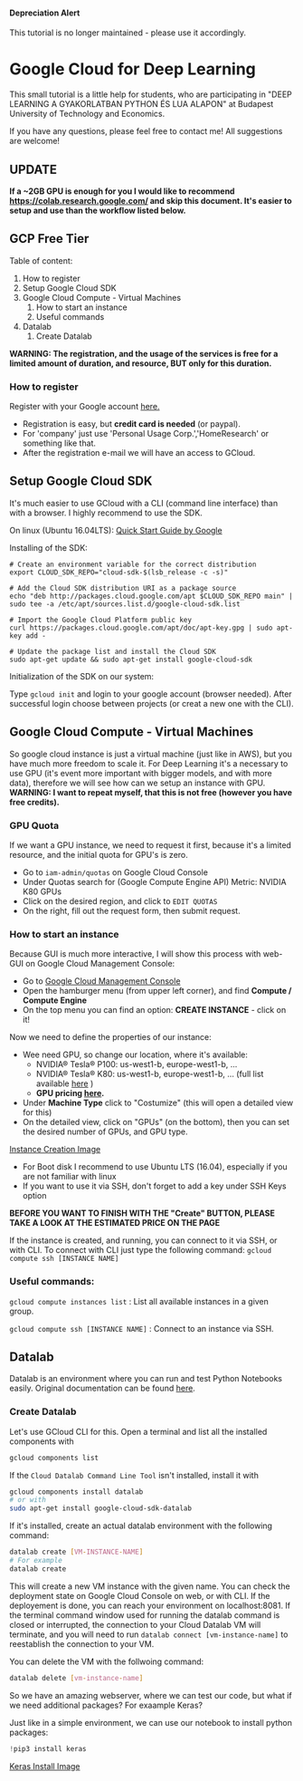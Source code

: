 #### Depreciation Alert
This tutorial is no longer maintained - please use it accordingly.

# Google Cloud for Deep Learning
This small tutorial is a little help for students, who are participating in "DEEP LEARNING A GYAKORLATBAN PYTHON ÉS LUA ALAPON" at Budapest University of Technology and Economics.

If you have any questions, please feel free to contact me! All suggestions are welcome!

## UPDATE
**If a ~2GB GPU is enough for you I would like to recommend https://colab.research.google.com/ and skip this document.
It's easier to setup and use than the workflow listed below.**

## GCP Free Tier
Table of content:
1. How to register
2. Setup Google Cloud SDK
3. Google Cloud Compute - Virtual Machines
    1. How to start an instance
    2. Useful commands 
4. Datalab
    1. Create Datalab

**WARNING: The registration, and the usage of the services is free for a limited amount of duration, and resource, BUT only for this duration.** 
### How to register
Register with your Google account [here.](https://cloud.google.com/free/)
- Registration is easy, but **credit card is needed** (or paypal).
- For 'company' just use 'Personal Usage Corp.','HomeResearch' or something like that.
- After the registration e-mail we will have an access to GCloud.





## Setup Google Cloud SDK
It's much easier to use GCloud with a CLI (command line interface) than with a browser. I highly recommend to use the SDK.


On linux (Ubuntu 16.04LTS):
[Quick Start Guide by Google](https://cloud.google.com/sdk/docs/quickstart-debian-ubuntu)

Installing of the SDK:
```
# Create an environment variable for the correct distribution
export CLOUD_SDK_REPO="cloud-sdk-$(lsb_release -c -s)"

# Add the Cloud SDK distribution URI as a package source
echo "deb http://packages.cloud.google.com/apt $CLOUD_SDK_REPO main" | sudo tee -a /etc/apt/sources.list.d/google-cloud-sdk.list

# Import the Google Cloud Platform public key
curl https://packages.cloud.google.com/apt/doc/apt-key.gpg | sudo apt-key add -

# Update the package list and install the Cloud SDK
sudo apt-get update && sudo apt-get install google-cloud-sdk
```

Initialization of the SDK on our system:

Type `gcloud init` and login to your google account (browser needed).
After successful login choose between projects (or creat a new one with the CLI).

## Google Cloud Compute - Virtual Machines
So google cloud instance is just a virtual machine (just like in AWS), but you have much more freedom to scale it. For Deep Learning it's a necessary to use GPU (it's event more important with bigger models, and with more data), therefore we will see how can we setup an instance with GPU. **WARNING: I want to repeat myself, that this is not free (however you have free credits).**

### GPU Quota
If we want a GPU instance, we need to request it first, because it's a limited resource, and the initial quota for GPU's is zero.

* Go to `iam-admin/quotas` on Google Cloud Console
* Under Quotas search for (Google Compute Engine API) Metric: NVIDIA K80 GPUs
* Click on the desired region, and click to `EDIT QUOTAS`
* On the right, fill out the request form, then submit request.

### How to start an instance
Because GUI is much more interactive, I will show this process with web-GUI on Google Cloud Management Console:
* Go to [Google Cloud Management Console](https://console.cloud.google.com/home)
* Open the hamburger menu (from upper left corner), and find **Compute / Compute Engine**
* On the top menu you can find an option: **CREATE INSTANCE** - click on it!

Now we need to define the properties of our instance:
* Wee need GPU, so change our location, where it's available:
    * NVIDIA® Tesla® P100: us-west1-b, europe-west1-b, ...
    * NVIDIA® Tesla® K80: us-west1-b, europe-west1-b, ... (full list available [here](https://cloud.google.com/compute/docs/gpus/) )
    * **GPU pricing [here](https://cloud.google.com/compute/pricing#gpus).**
* Under **Machine Type** click to "Costumize" (this will open a detailed view for this)
* On the detailed view, click on "GPUs" (on the bottom), then you can set the desired number of GPUs, and GPU type.

 [Instance Creation Image](https://github.com/szdani/gcloud-dl/blob/master/image.png)

* For Boot disk I recommend to use Ubuntu LTS (16.04), especially if you are not familiar with linux
* If you want to use it via SSH, don't forget to add a key under SSH Keys option

**BEFORE YOU WANT TO FINISH WITH THE "Create"  BUTTON, PLEASE TAKE A LOOK AT THE ESTIMATED PRICE ON THE PAGE**

If the instance is created, and running, you can connect to it via SSH, or with CLI. To connect with CLI just type the following command:
`gcloud compute ssh [INSTANCE NAME]`

### Useful commands:
`gcloud compute instances list` : List all available instances in a given group.

`gcloud compute ssh [INSTANCE NAME]` : Connect to an instance via SSH. 

## Datalab

Datalab is an environment where you can run and test Python Notebooks easily. Original documentation can be found [here](https://cloud.google.com/datalab/docs/quickstarts).

### Create Datalab
Let's use GCloud CLI for this. Open a terminal and list all the installed components with </br>
```bash
gcloud components list
```
If the `Cloud Datalab Command Line Tool` isn't installed, install it with</br>
```Bash
gcloud components install datalab
# or with
sudo apt-get install google-cloud-sdk-datalab
```
If it's installed, create an actual datalab environment with the following command:
```Bash
datalab create [VM-INSTANCE-NAME]
# For example
datalab create
```
This will create a new VM instance with the given name. You can check the deployment state on Google Cloud Console on web, or with CLI. If the deployement is done, you can reach your environment on localhost:8081. If the terminal command window used for running the datalab command is closed or interrupted, the connection to your Cloud Datalab VM will terminate, and you will need to run `datalab connect [vm-instance-name]` to reestablish the connection to your VM.

You can delete the VM with the follwoing command:
```Bash
datalab delete [vm-instance-name]
```

So we have an amazing webserver, where we can test our code, but what if we need additional packages? For exaample Keras?

Just like in a simple environment, we can use our notebook to install python packages:
```Python
!pip3 install keras
```

[Keras Install Image](https://github.com/szdani/gcloud-dl/blob/master/datalab.png?raw=true)
